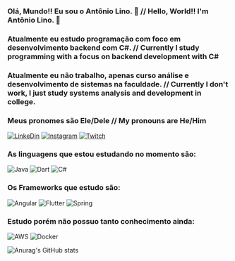 ### Olá, Mundo!! Eu sou o Antônio Lino. 👋 // Hello, World!! I'm Antônio Lino. 👋 <break>
### Atualmente eu estudo programação com foco em desenvolvimento backend com C#. // Currently I study programming with a focus on backend development with C# <break>
### Atualmente eu não trabalho, apenas curso análise e desenvolvimento de sistemas na faculdade. // Currently I don't work, I just study systems analysis and development in college. <break>
### Meus pronomes são Ele/Dele // My pronouns are He/Him



[![LinkeDin](https://img.shields.io/badge/LinkedIn-0077B5?style=for-the-badge&logo=linkedin&logoColor=white)](https://www.linkedin.com/in/antonio-augusto-prado-lino/)
[![Instagram](https://img.shields.io/badge/Instagram-E4405F?style=for-the-badge&logo=instagram&logoColor=white)](https://www.instagram.com/tonylinozz/)
[![Twitch](https://img.shields.io/badge/Twitch-9146FF?style=for-the-badge&logo=twitch&logoColor=white)](https://www.twitch.tv/antoniolino12)

### As linguagens que estou estudando no momento são: 

![Java](https://img.shields.io/badge/java-%23ED8B00.svg?style=for-the-badge&logo=openjdk&logoColor=white)
![Dart](https://img.shields.io/badge/dart-%230175C2.svg?style=for-the-badge&logo=dart&logoColor=white)
![C#](https://img.shields.io/badge/c%23-%23239120.svg?style=for-the-badge&logo=c-sharp&logoColor=white)

### Os Frameworks que estudo são:

![Angular](https://img.shields.io/badge/angular-%23DD0031.svg?style=for-the-badge&logo=angular&logoColor=white)
![Flutter](https://img.shields.io/badge/Flutter-%2302569B.svg?style=for-the-badge&logo=Flutter&logoColor=white)
![Spring](https://img.shields.io/badge/spring-%236DB33F.svg?style=for-the-badge&logo=spring&logoColor=white)

### Estudo porém não possuo tanto conhecimento ainda: 

![AWS](https://img.shields.io/badge/AWS-%23FF9900.svg?style=for-the-badge&logo=amazon-aws&logoColor=white)
![Docker](https://img.shields.io/badge/docker-%230db7ed.svg?style=for-the-badge&logo=docker&logoColor=white)


![Anurag's GitHub stats](https://github-readme-stats-sigma-five.vercel.app/api?username=AntonioALino&show_icons=true&theme=dark)


</div>
